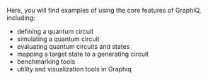 Here, you will find examples of using the core features of GraphiQ, including:

* defining a quantum circuit
* simulating a quantum circuit
* evaluating quantum circuits and states
* mapping a target state to a generating circuit
* benchmarking tools
* utility and visualization tools in Graphiq